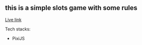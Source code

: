 ## this is a simple slots game with some rules

[Live link](https://kennyliuwenjun.github.io/slots-game/)

Tech stacks:
 - PixiJS

